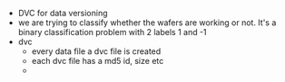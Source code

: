 - DVC for data versioning
- we are trying to classify whether the wafers are working or not. It's a binary classification problem with 2 labels 1 and -1
- dvc
  - every data file a dvc file is created
  - each dvc file has a md5 id, size etc
  - 